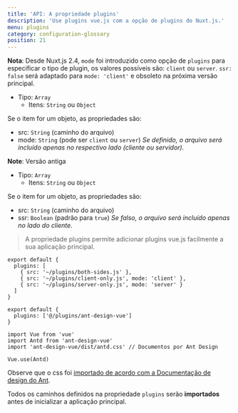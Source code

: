 ```yaml
---
title: 'API: A propriedade plugins'
description: 'Use plugins vue.js com a opção de plugins do Nuxt.js.'
menu: plugins
category: configuration-glossary
position: 21
---
```


**Nota**: Desde Nuxt.js 2.4, `mode` foi introduzido como opção de `plugins` para especificar o tipo de plugin, os valores possíveis são: `client` ou `server`. `ssr: false` será adaptado para `mode: 'client'` e obsoleto na próxima versão principal.

- Tipo: `Array`
  - Itens: `String` ou `Object`

Se o item for um objeto, as propriedades são:

- src: `String` (caminho do arquivo)
- mode: `String` (pode ser `client` ou `server`) _Se definido, o arquivo será incluído apenas no respectivo lado (cliente ou servidor)._

**Note**: Versão antiga

- Tipo: `Array`
  - Itens: `String` ou `Object`

Se o item for um objeto, as propriedades são:

- src: `String` (caminho do arquivo)
- ssr: `Boolean` (padrão para `true`) _Se falso, o arquivo será incluído apenas no lado do cliente._

> A propriedade plugins permite adicionar plugins vue.js facilmente a sua aplicação principal.

```js{}[nuxt.config.js]
export default {
  plugins: [
    { src: '~/plugins/both-sides.js' },
    { src: '~/plugins/client-only.js', mode: 'client' },
    { src: '~/plugins/server-only.js', mode: 'server' }
  ]
}
```

```js{}[nuxt.config.js]
export default {
  plugins: ['@/plugins/ant-design-vue']
}
```

```js{}[plugins/ant-design-vue.js]
import Vue from 'vue'
import Antd from 'ant-design-vue'
import 'ant-design-vue/dist/antd.css' // Documentos por Ant Design

Vue.use(Antd)
```

Observe que o css foi [importado de acordo com a Documentação de design do Ant](https://vue.ant.design/docs/vue/getting-started/#3.-Use-antd's-Components 'Dica externa relevante para a construção de plug-ins').

Todos os caminhos definidos na propriedade `plugins` serão **importados** antes de inicializar a aplicação principal.
